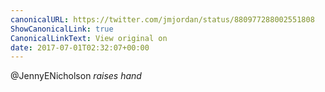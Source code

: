 ```yaml
---
canonicalURL: https://twitter.com/jmjordan/status/880977288002551808
ShowCanonicalLink: true
CanonicalLinkText: View original on
date: 2017-07-01T02:32:07+00:00
---
```

@JennyENicholson *raises hand*